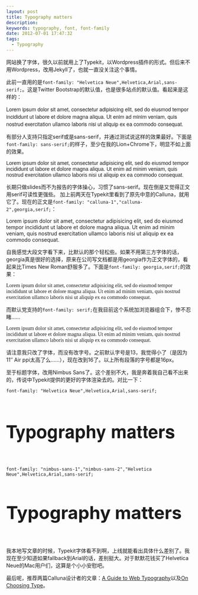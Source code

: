 ```yaml
---
layout: post
title: Typography matters
description:
keywords: typography, font, font-family
date: 2012-07-01 17:47:32
tags:
  - Typography
---
```


网站换了字体，很久以前就用上了Typekit，以Wordpress插件的形式。但后来不用Wordpress，改用Jekyll了，也就一直没关注这个事情。

此前一直用的是`font-family: "Helvetica Neue",Helvetica,Arial,sans-serif;`。这是Twitter Bootstrap的默认值，也是很多站点的默认值。看起来是这样的：

<p style="font-family:Helvetica Neue,Helvetica,Arial,sans-serif">
Lorem ipsum dolor sit amet, consectetur adipisicing elit, sed do eiusmod
tempor incididunt ut labore et dolore magna aliqua. Ut enim ad minim veniam,
quis nostrud exercitation ullamco laboris nisi ut aliquip ex ea commodo
consequat.
</p>

有部分人支持只指定serif或是sans-serif，并通过测试说这样的效果最好。下面是`font-family: sans-serif;`的样子，至少在我的Lion+Chrome下，明显不如上面的效果。

<p style="font-family:sans-serif">
Lorem ipsum dolor sit amet, consectetur adipisicing elit, sed do eiusmod
tempor incididunt ut labore et dolore magna aliqua. Ut enim ad minim veniam,
quis nostrud exercitation ullamco laboris nisi ut aliquip ex ea commodo
consequat.
</p>

长期只做slides而不为报告的字体操心，习惯了sans-serif。现在倒是又觉得正文用serif可读性更强些。
加上前两天在Typekit里看到了原先中意的Calluna，就用它了。现在的正文是`font-family: "calluna-1","calluna-2",georgia,serif;`：

<p>
Lorem ipsum dolor sit amet, consectetur adipisicing elit, sed do eiusmod
tempor incididunt ut labore et dolore magna aliqua. Ut enim ad minim veniam,
quis nostrud exercitation ullamco laboris nisi ut aliquip ex ea commodo
consequat.
</p>

自我感觉大段文字看下来，比默认的那个轻松些。如果不用第三方字体的话，georgia真是很好的选择，原来在公司写文档都是用georgia作为正文字体的，看起来比Times New Roman舒服多了。下面是`font-family: georgia,serif;`的效果：

<p style="font-family:georgia,serif">
Lorem ipsum dolor sit amet, consectetur adipisicing elit, sed do eiusmod
tempor incididunt ut labore et dolore magna aliqua. Ut enim ad minim veniam,
quis nostrud exercitation ullamco laboris nisi ut aliquip ex ea commodo
consequat.
</p>

而默认党支持的`font-family: serif;`在我目前这个系统加浏览器组合下，惨不忍睹……

<p style="font-family:serif">
Lorem ipsum dolor sit amet, consectetur adipisicing elit, sed do eiusmod
tempor incididunt ut labore et dolore magna aliqua. Ut enim ad minim veniam,
quis nostrud exercitation ullamco laboris nisi ut aliquip ex ea commodo
consequat.
</p>

请注意我只改了字体，而没有改字号。之前默认字号是13，我觉得小了（是因为11″ Air ppi太高了么……），现在改到16了。以上所有段落的字号都是16px。

至于标题字体，改用Nimbus Sans了。这个差别不大，我是奔着我自己看不出来的，传说中Typekit提供的更好的字体渲染去的。对比一下：

`font-family: "Helvetica Neue",Helvetica,Arial,sans-serif;`

<h1 style="font-family:Helvetica Neue,Helvetica,Arial,sans-serif; font-size:48px;padding-bottom:30px;">
Typography matters
</h1>

`font-family: "nimbus-sans-1","nimbus-sans-2","Helvetica Neue",Helvetica,Arial,sans-serif;`

<h1 style="font-size:48px;padding-bottom:30px;">
Typography matters
</h1>

我本地写文章的时候，Typekit字体看不到啊，上线就能看出具体什么差别了。我现在至少知道如果fallback到Arial的话，差别挺大。对于默默花钱买了Helvetica Neue的Mac用户们，这算是个小小安慰吧。

最后呢，推荐两篇Calluna设计者的文章：[A Guide to Web Typography](http://ilovetypography.com/2008/02/28/a-guide-to-web-typography/)以及[On Choosing Type](http://ilovetypography.com/2008/04/04/on-choosing-type/)。
